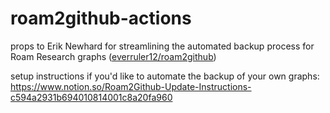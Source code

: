 # roam2github-actions
props to Erik Newhard for streamlining the automated backup process for Roam Research graphs ([everruler12/roam2github](https://github.com/everruler12/roam2github))

setup instructions if you'd like to automate the backup of your own graphs: https://www.notion.so/Roam2Github-Update-Instructions-c594a2931b694010814001c8a20fa960
